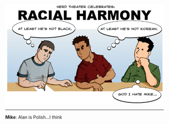 <!--
.. title: Racial Harmony
.. slug: racial-harmony
.. date: 2009/01/25 00:00:00
.. tags: 
.. link: 
.. description: 
-->

<a href='racial-harmony.html' title='View comments'>
<img class='comic' src='../assets/comics/20090125.png' />
</a>

<em></em>

<!-- TEASER_END -->
<hr />

<div class='comments'>
<b>Mike</b>: Alan is Polish...I think<br /><br />
</div>

